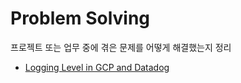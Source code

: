 # Problem Solving

프로젝트 또는 업무 중에 겪은 문제를 어떻게 해결했는지 정리

- [Logging Level in GCP and Datadog](https://github.com/sotthang/TIL/blob/main/problem_solving/logging_level_in_gcp_and_datadog.md)
